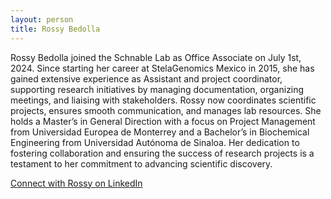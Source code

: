 ```yaml
---
layout: person
title: Rossy Bedolla
---
```


Rossy Bedolla joined the Schnable Lab as Office Associate on July 1st, 2024. Since starting her career at StelaGenomics Mexico in 2015, she has gained extensive experience as Assistant and project coordinator, supporting research initiatives by managing documentation, organizing meetings, and liaising with stakeholders. Rossy now coordinates scientific projects, ensures smooth communication, and manages lab resources. She holds a Master’s in General Direction with a focus on Project Management from Universidad Europea de Monterrey and a Bachelor’s in Biochemical Engineering from Universidad Autónoma de Sinaloa. Her dedication to fostering collaboration and ensuring the success of research projects is a testament to her commitment to advancing scientific discovery.

[Connect with Rossy on LinkedIn](https://www.linkedin.com/in/rosa-bedolla-gaxiola-9a9096171/)
